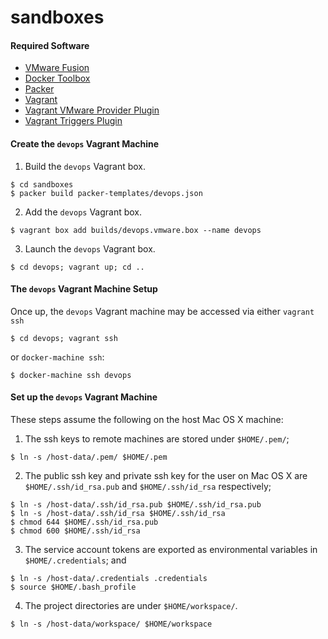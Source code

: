 # sandboxes

#### Required Software
- [VMware Fusion](https://www.vmware.com/products/fusion/fusion-evaluation)
- [Docker Toolbox](https://github.com/docker/toolbox/releases/)
- [Packer](https://www.packer.io/downloads.html)
- [Vagrant](https://www.vagrantup.com/downloads.html)
- [Vagrant VMware Provider Plugin](https://www.vagrantup.com/docs/vmware/installation.html)
- [Vagrant Triggers Plugin](https://github.com/emyl/vagrant-triggers)

#### Create the `devops` Vagrant Machine

  1. Build the `devops` Vagrant box.
```
$ cd sandboxes
$ packer build packer-templates/devops.json
```
  2. Add the `devops` Vagrant box.
```
$ vagrant box add builds/devops.vmware.box --name devops
```
  3. Launch the `devops` Vagrant box.
```
$ cd devops; vagrant up; cd ..
```

#### The `devops` Vagrant Machine Setup
Once up, the `devops` Vagrant machine may be accessed via either `vagrant ssh`
```
$ cd devops; vagrant ssh
```
or `docker-machine ssh`:
```
$ docker-machine ssh devops
```

#### Set up the `devops` Vagrant Machine
These steps assume the following on the host Mac OS X machine:

  1. The ssh keys to remote machines are stored under `$HOME/.pem/`;
```
$ ln -s /host-data/.pem/ $HOME/.pem
```
  2. The public ssh key and private ssh key for the user on Mac OS X are `$HOME/.ssh/id_rsa.pub` and `$HOME/.ssh/id_rsa` respectively;
```
$ ln -s /host-data/.ssh/id_rsa.pub $HOME/.ssh/id_rsa.pub
$ ln -s /host-data/.ssh/id_rsa $HOME/.ssh/id_rsa
$ chmod 644 $HOME/.ssh/id_rsa.pub
$ chmod 600 $HOME/.ssh/id_rsa
```
  3. The service account tokens are exported as environmental variables in `$HOME/.credentials`; and
```
$ ln -s /host-data/.credentials .credentials
$ source $HOME/.bash_profile
```
  4. The project directories are under `$HOME/workspace/`.
```
$ ln -s /host-data/workspace/ $HOME/workspace
```
